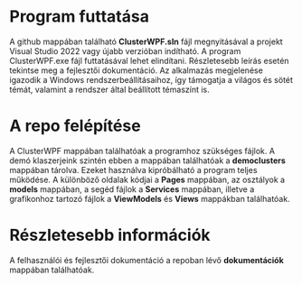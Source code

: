 # Program futtatása
A github mappában található **ClusterWPF.sln** fájl megnyitásával a projekt Visual Studio 2022 vagy újabb verzióban indítható. A program ClusterWPF.exe fájl futtatásával lehet elindítani. Részletesebb leírás esetén tekintse meg a fejlesztői dokumentáció. Az alkalmazás megjelenése igazodik a Windows rendszerbeállításaihoz, így támogatja a világos és sötét témát, valamint a rendszer által beállított témaszínt is.

# A repo felépítése
A ClusterWPF mappában találhatóak a programhoz szükséges fájlok. A demó klaszerjeink szintén ebben a mappában találhatóak a **democlusters** mappában tárolva. Ezeket használva kipróbálható a program teljes működése. A különböző oldalak kódjai a **Pages** mappában, az osztályok a **models** mappában, a segéd fájlok a **Services** mappában, illetve a grafikonhoz tartozó fájlok a **ViewModels** és **Views** mappákban találhatóak.

# Részletesebb információk
A felhasználói és fejlesztői dokumentáció a repoban lévő **dokumentációk** mappában találhatóak.
